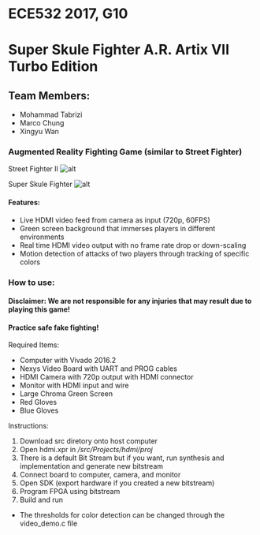 # ECE532 2017, G10
# Super Skule Fighter A.R. Artix VII Turbo Edition
## Team Members:
* Mohammad Tabrizi
* Marco Chung
* Xingyu Wan

### Augmented Reality Fighting Game (similar to Street Fighter)

Street Fighter II
![alt]( http://www.nintendoworldreport.com/media/27386/4/3.jpg "SF" )

Super Skule Fighter
![alt](https://github.com/tabrizimo/G10_SuperSkuleFighter/blob/master/doc/image.png "SSF")

#### Features:
* Live HDMI video feed from camera as input (720p, 60FPS)
* Green screen background that immerses players in different environments
* Real time HDMI video output with no frame rate drop or down-scaling
* Motion detection of attacks of two players through tracking of specific colors

### How to use:
#### Disclaimer: We are not responsible for any injuries that may result due to playing this game!
#### Practice safe fake fighting!

Required Items: 
* Computer with Vivado 2016.2
* Nexys Video Board with UART and PROG cables
* HDMI Camera with 720p output with HDMI connector
* Monitor with HDMI input and wire
* Large Chroma Green Screen
* Red Gloves
* Blue Gloves

Instructions:
1. Download src diretory onto host computer
2. Open hdmi.xpr in _/src/Projects/hdmi/proj_
3. There is a default Bit Stream but if you want, run synthesis and implementation and generate new bitstream
4. Connect board to computer, camera, and monitor
5. Open SDK (export hardware if you created a new bitstream)
6. Program FPGA using bitstream
7. Build and run
  * The thresholds for color detection can be changed through the video_demo.c file 
